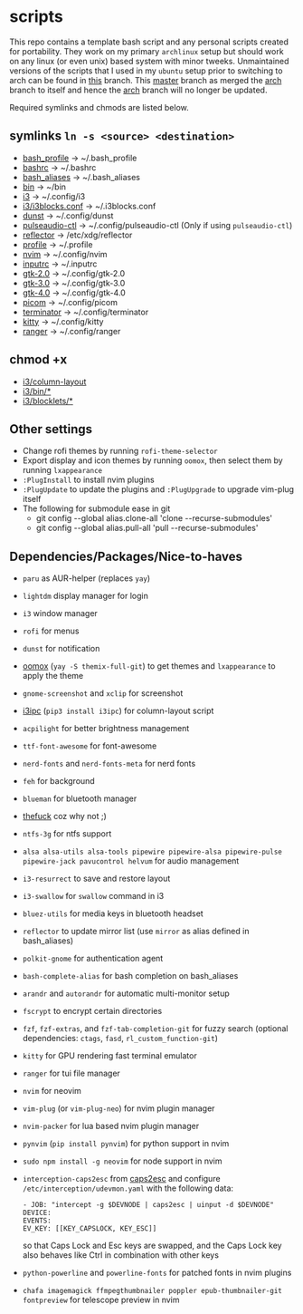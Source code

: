 # scripts

This repo contains a template bash script and any personal scripts created for portability. They work on my primary `archlinux` setup but should work on any linux (or even unix) based system with minor tweeks. Unmaintained versions of the scripts that I used in my `ubuntu` setup prior to switching to arch can be found in [this](https://github.com/sparshjain265/scripts/tree/ubuntu) branch. This [master](https://github.com/sparshjain265/scripts/tree/master) branch as merged the [arch](https://github.com/sparshjain265/scripts/tree/arch) branch to itself and hence the [arch](https://github.com/sparshjain265/scripts/tree/arch) branch will no longer be updated.

Required symlinks and chmods are listed below.

## symlinks `ln -s <source> <destination>`

* [bash_profile](bash_profile) -> ~/.bash_profile
* [bashrc](bashrc) -> ~/.bashrc
* [bash_aliases](bash_aliases) -> ~/.bash_aliases
* [bin](bin) -> ~/bin
* [i3](i3) -> ~/.config/i3
* [i3/i3blocks.conf](i3/i3blocks.conf) -> ~/.i3blocks.conf
* [dunst](dunst) -> ~/.config/dunst
* [pulseaudio-ctl](pulseaudio-ctl) -> ~/.config/pulseaudio-ctl (Only if using `pulseaudio-ctl`)
* [reflector](reflector) -> /etc/xdg/reflector
* [profile](profile) -> ~/.profile
* [nvim](nvim) -> ~/.config/nvim
* [inputrc](inputrc) -> ~/.inputrc
* [gtk-2.0](gtk-2.0) -> ~/.config/gtk-2.0
* [gtk-3.0](gtk-3.0) -> ~/.config/gtk-3.0
* [gtk-4.0](gtk-4.0) -> ~/.config/gtk-4.0
* [picom](picom) -> ~/.config/picom
* [terminator](terminator) -> ~/.config/terminator
* [kitty](kitty) -> ~/.config/kitty
* [ranger](ranger) -> ~/.config/ranger

## chmod +x

* [i3/column-layout](i3/column-layout)
* [i3/bin/*](i3/bin)
* [i3/blocklets/*](i3/blocklets)

## Other settings

* Change rofi themes by running `rofi-theme-selector`
* Export display and icon themes by running `oomox`, then select them by running `lxappearance`
* `:PlugInstall` to install nvim plugins
* `:PlugUpdate` to update the plugins and `:PlugUpgrade` to upgrade vim-plug itself
* The following for submodule ease in git
    * git config --global alias.clone-all 'clone --recurse-submodules'
    * git config --global alias.pull-all 'pull --recurse-submodules'

## Dependencies/Packages/Nice-to-haves

* `paru` as AUR-helper (replaces `yay`)
* `lightdm` display manager for login
* `i3` window manager
* `rofi` for menus
* `dunst` for notification
* [oomox](https://github.com/themix-project/oomox) (`yay -S themix-full-git`) to get themes and `lxappearance` to apply the theme
* `gnome-screenshot` and `xclip` for screenshot
* [i3ipc](https://pypi.org/project/i3ipc/) (`pip3 install i3ipc`) for column-layout script
* `acpilight` for better brightness management
* `ttf-font-awesome` for font-awesome
* `nerd-fonts` and `nerd-fonts-meta` for nerd fonts
* `feh` for background
* `blueman` for bluetooth manager
* [thefuck](https://github.com/nvbn/thefuck) coz why not ;)
* `ntfs-3g` for ntfs support
* `alsa alsa-utils alsa-tools pipewire pipewire-alsa pipewire-pulse pipewire-jack pavucontrol helvum` for audio management
* `i3-resurrect` to save and restore layout
* `i3-swallow` for `swallow` command in i3
* `bluez-utils` for media keys in bluetooth headset
* `reflector` to update mirror list (use `mirror` as alias defined in bash_aliases)
* `polkit-gnome` for authentication agent
* `bash-complete-alias` for bash completion on bash_aliases
* `arandr` and `autorandr` for automatic multi-monitor setup
* `fscrypt` to encrypt certain directories
* `fzf`, `fzf-extras`, and `fzf-tab-completion-git` for fuzzy search (optional dependencies: `ctags`, `fasd`, `rl_custom_function-git`)
* `kitty` for GPU rendering fast terminal emulator
* `ranger` for tui file manager
* `nvim` for neovim
* `vim-plug` (or `vim-plug-neo`) for nvim plugin manager
* `nvim-packer` for lua based nvim plugin manager
* `pynvim` (`pip install pynvim`) for python support in nvim
* `sudo npm install -g neovim` for node support in nvim
* `interception-caps2esc` from [caps2esc](https://gitlab.com/interception/linux/plugins/caps2esc) and configure `/etc/interception/udevmon.yaml` with the following data:

    ```[yaml]
    - JOB: "intercept -g $DEVNODE | caps2esc | uinput -d $DEVNODE"
    DEVICE:
    EVENTS:
    EV_KEY: [[KEY_CAPSLOCK, KEY_ESC]]
    ```

    so that Caps Lock and Esc keys are swapped, and the Caps Lock key also behaves like Ctrl in combination with other keys
* `python-powerline` and `powerline-fonts` for patched fonts in nvim plugins
* `chafa imagemagick ffmpegthumbnailer poppler epub-thumbnailer-git fontpreview` for telescope preview in nvim
